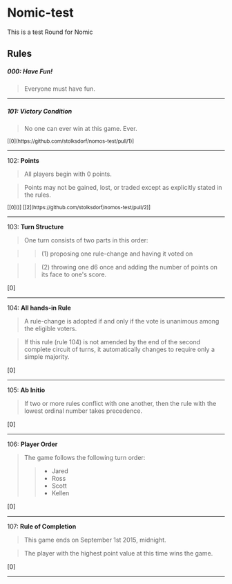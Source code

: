 # Nomic-test
This is a test Round for Nomic

## Rules

##### 000: **Have Fun!**
> Everyone must have fun.

----

##### 101: **Victory Condition**
> No one can ever win at this game. Ever.

<sup>
[[0](https://github.com/stolksdorf/nomos-test/pull/1)]
</sup>

----

102: **Points**
> All players begin with 0 points.  

> Points may not be gained, lost, or traded except as explicitly stated in the rules.
  
<sup>
[[0]()]
[[2](https://github.com/stolksdorf/nomos-test/pull/2)]
</sup>

----

103: **Turn Structure**
> One turn consists of two parts in this order: 

>> (1) proposing one rule-change and having it voted on

>> (2) throwing one d6 once and adding the number of points on its face to one's score.

[0]

----

104: **All hands-in Rule**
> A rule-change is adopted if and only if the vote is unanimous among the eligible voters. 

> If this rule (rule 104) is not amended by the end of the second complete circuit of turns, it automatically changes to require only a simple majority.

[0]

----

105: **Ab Initio** 
> If two or more rules conflict with one another, then the rule with the lowest ordinal number takes precedence.

[0]

----

106: **Player Order**
> The game follows the following turn order:
>> * Jared
>> * Ross
>> * Scott
>> * Kellen

[0]

----

107: **Rule of Completion**
> This game ends on September 1st 2015, midnight. 

>The player with the highest point value at this time wins the game.

[0]

----



